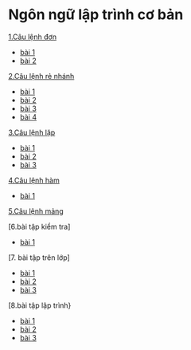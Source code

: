 # Ngôn ngữ lập trình cơ bản
[1.Câu lệnh đơn](https://hoctructuyencntt.github.io/NNLT/Bai02.html)
- [bài 1](https://www.jdoodle.com/iembed/v0/BqW)
- [bài 2](https://www.jdoodle.com/ia/BZe)

 [2.Câu lệnh rẻ nhánh](https://hoctructuyencntt.github.io/NNLT/Bai03.html)

- [bài 1](https://www.jdoodle.com/iembed/v0/Bu5)
- [bài 2](https://www.jdoodle.com/iembed/v0/Bu7)
- [bài 3](https://www.jdoodle.com/iembed/v0/Bu8)
- [bài 4](https://www.jdoodle.com/iembed/v0/Bu9)

[3.Câu lệnh lặp](https://hoctructuyencntt.github.io/NNLT/Bai04.html)

- [bài 1](https://www.jdoodle.com/ia/C1g)
- [bài 2](https://www.jdoodle.com/ia/C1j)
- [bài 3](https://www.jdoodle.com/iembed/v0/BAc)

[4.Câu lệnh hàm](https://hoctructuyencntt.github.io/NNLT/Bai05.html)

- [bài 1](https://www.jdoodle.com/ia/C1m)

[5.Câu lệnh mảng](https://hoctructuyencntt.github.io/NNLT/Bai06.html)


[6.bài tập kiểm tra]

- [bài 1](https://www.jdoodle.com/ia/BZf)

[7. bài tập trên lớp]
- [bài 1](https://www.jdoodle.com/iembed/v0/BAb)
- [bài 2](https://www.jdoodle.com/iembed/v0/BBr)
- [bài 3](https://www.jdoodle.com/iembed/v0/BAX)

[8.bài tập lập trình}
- [bài 1](https://www.jdoodle.com/ia/C2c)
- [bài 2](https://www.jdoodle.com/ia/C2i)
- [bài 3](https://www.jdoodle.com/ia/C2j)

